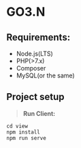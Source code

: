 # GO3.N

## Requirements:

- Node.js(LTS)
- PHP(>7.x)
- Composer
- MySQL(or the same)

## Project setup

> **Run Client:**

```
cd view
npm install
npm run serve
```
